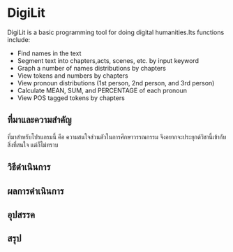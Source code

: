 # DigiLit

DigiLit is a basic programming tool for doing digital humanities.Its functions include:        
- Find names in the text
- Segment text into chapters,acts, scenes, etc. by input keyword
- Graph a number of names distributions by chapters
- View tokens and numbers by chapters
- View pronoun distributions (1st person, 2nd person, and 3rd person)
- Calculate MEAN, SUM, and PERCENTAGE of each pronoun
- View POS tagged tokens by chapters
    
## ที่มาและความสำคัญ

ที่มาสำหรับโปรแกรมนี้ คือ ความสนใจส่วนตัวในการศึกษาวรรณกรรม จึงอยากจะประยุกต์วิชานี้เข้ากับสิ่งที่สนใจ แต่ก็ไม่ทราบ

## วิธีดำเนินการ

## ผลการดำเนินการ

## อุปสรรค

## สรุป
